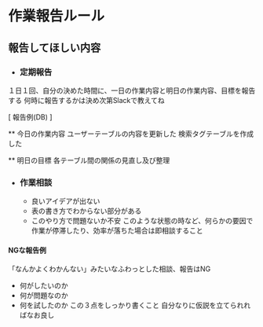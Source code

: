 # 作業報告ルール

## 報告してほしい内容

* ### 定期報告
１日１回、自分の決めた時間に、一日の作業内容と明日の作業内容、目標を報告する
何時に報告するかは決め次第Slackで教えてね

[ 報告例(DB) ]

** 今日の作業内容
ユーザーテーブルの内容を更新した
検索タグテーブルを作成した

** 明日の目標
各テーブル間の関係の見直し及び整理


* ### 作業相談
   * 良いアイデアが出ない
   * 表の書き方でわからない部分がある
   * このやり方で問題ないか不安
このような状態の時など、何らかの要因で作業が停滞したり、効率が落ちた場合は即相談すること

#### NGな報告例
「なんかよくわかんない」みたいなふわっとした相談、報告はNG
   * 何がしたいのか
   * 何が問題なのか
   * 何を試したのか
この３点をしっかり書くこと
自分なりに仮説を立てられればなお良し
